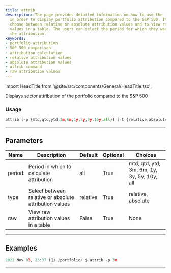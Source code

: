 ```yaml
---
title: attrib
description: The page provides detailed information on how to use the 'attrib' command
  in order to display portfolio attribution compared to the S&P 500. It invites to
  choose between relative or absolute attribution values and to view raw attribution
  values in a table. The users can select the period for which they want to calculate
  the attribution.
keywords:
- portfolio attribution
- S&P 500 comparison
- attribution calculation
- relative attribution values
- absolute attribution values
- attrib command
- raw attribution values
---
```


import HeadTitle from '@site/src/components/General/HeadTitle.tsx';

<HeadTitle title="portfolio/attrib - Reference | OpenBB Terminal Docs" />

Displays sector attribution of the portfolio compared to the S&P 500

### Usage

```python
attrib [-p {mtd,qtd,ytd,3m,6m,1y,3y,5y,10y,all}] [-t {relative,absolute}] [--raw [RAW]]
```

---

## Parameters

| Name | Description | Default | Optional | Choices |
| ---- | ----------- | ------- | -------- | ------- |
| period | Period in which to calculate attribution | all | True | mtd, qtd, ytd, 3m, 6m, 1y, 3y, 5y, 10y, all |
| type | Select between relative or absolute attribution values | relative | True | relative, absolute |
| raw | View raw attribution values in a table | False | True | None |


---

## Examples

```python
2022 Nov 03, 23:37 (🦋) /portfolio/ $ attrib -p 3m
```
---
